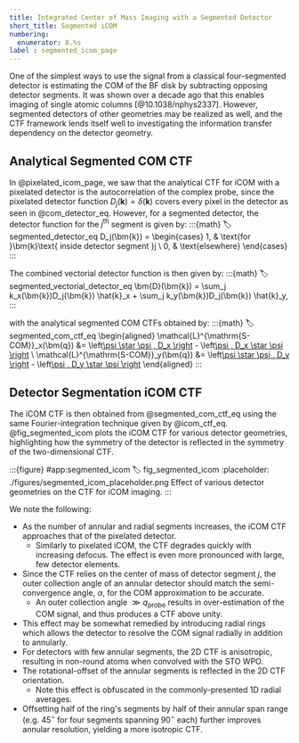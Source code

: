 ```yaml
---
title: Integrated Center of Mass Imaging with a Segmented Detector
short_title: Segmented iCOM
numbering:
  enumerator: 8.%s
label : segmented_icom_page
---
```


One of the simplest ways to use the signal from a classical four-segmented detector is estimating the COM of the BF disk by subtracting opposing detector segments.
It was shown over a decade ago that this enables imaging of single atomic columns [@10.1038/nphys2337].
However, segmented detectors of other geometries may be realized as well, and the CTF framework lends itself well to investigating the information transfer dependency on the detector geometry.

## Analytical Segmented COM CTF

In @pixelated_icom_page, we saw that the analytical CTF for iCOM with a pixelated detector is the autocorrelation of the complex probe, since the pixelated detector function $D_j(\bm{k}) =\delta(\bm{k})$ covers every pixel in the detector as seen in @com_detector_eq.
However, for a segmented detector, the detector function for the $j^{\mathrm{th}}$ segment is given by:
:::{math}
:label: segmented_detector_eq
D_j(\bm{k}) =
\begin{cases}
1, & \text{for }\bm{k}\text{ inside detector segment }j \\
0, & \text{elsewhere}
\end{cases}
:::

The combined vectorial detector function is then given by:
:::{math}
:label: segmented_vectorial_detector_eq
\bm{D}(\bm{k}) = \sum_j k_x(\bm{k})D_j(\bm{k}) \hat{k}_x + \sum_j k_y(\bm{k})D_j(\bm{k}) \hat{k}_y,
:::

with the analytical segmented COM CTFs obtained by:
:::{math}
:label: segmented_com_ctf_eq
\begin{aligned}
\mathcal{L}^{\mathrm{S-COM}}_x(\bm{q}) &= \left[\psi \star \psi \, D_x \right](\bm{q}) - \left[\psi \, D_x \star \psi \right](\bm{q}) \\
\mathcal{L}^{\mathrm{S-COM}}_y(\bm{q}) &= \left[\psi \star \psi \, D_y \right](\bm{q}) - \left[\psi \, D_y \star \psi \right](\bm{q})
\end{aligned}
:::

## Detector Segmentation iCOM CTF

The iCOM CTF is then obtained from @segmented_com_ctf_eq using the same Fourier-integration technique given by @icom_ctf_eq.
@fig_segmented_icom plots the iCOM CTF for various detector geometries, highlighting how the symmetry of the detector is reflected in the symmetry of the two-dimensional CTF.

:::{figure} #app:segmented_icom
:label: fig_segmented_icom
:placeholder: ./figures/segmented_icom_placeholder.png
Effect of various detector geometries on the CTF for iCOM imaging.
:::

We note the following:

- As the number of annular and radial segments increases, the iCOM CTF approaches that of the pixelated detector.
  - Similarly to pixelated iCOM, the CTF degrades quickly with increasing defocus. The effect is even more pronounced with large, few detector elements.
- Since the CTF relies on the center of mass of detector segment $j$, the outer collection angle of an annular detector should match the semi-convergence angle, $\alpha$, for the COM approximation to be accurate.
  - An outer collection angle $\gg q_{\mathrm{probe}}$ results in over-estimation of the COM signal, and thus produces a CTF above unity.
- This effect may be somewhat remedied by introducing radial rings which allows the detector to resolve the COM signal radially in addition to annularly.
- For detectors with few annular segments, the 2D CTF is anisotropic, resulting in non-round atoms when convolved with the STO WPO.
- The rotational-offset of the annular segments is reflected in the 2D CTF orientation.
  - Note this effect is obfuscated in the commonly-presented 1D radial averages.
- Offsetting half of the ring's segments by half of their annular span range (e.g. $45^\circ$ for four segments spanning $90^\circ$ each) further improves annular resolution, yielding a more isotropic CTF.
